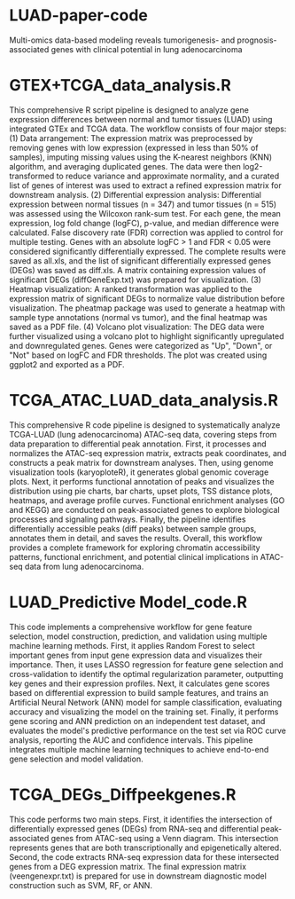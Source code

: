# LUAD-paper-code
Multi-omics data-based modeling reveals tumorigenesis- and prognosis-associated genes with clinical potential in lung adenocarcinoma

# GTEX+TCGA_data_analysis.R
This comprehensive R script pipeline is designed to analyze gene expression differences between normal and tumor tissues (LUAD) using integrated GTEx and TCGA data. The workflow consists of four major steps: (1) Data arrangement: The expression matrix was preprocessed by removing genes with low expression (expressed in less than 50% of samples), imputing missing values using the K-nearest neighbors (KNN) algorithm, and averaging duplicated genes. The data were then log2-transformed to reduce variance and approximate normality, and a curated list of genes of interest was used to extract a refined expression matrix for downstream analysis. (2) Differential expression analysis: Differential expression between normal tissues (n = 347) and tumor tissues (n = 515) was assessed using the Wilcoxon rank-sum test. For each gene, the mean expression, log fold change (logFC), p-value, and median difference were calculated. False discovery rate (FDR) correction was applied to control for multiple testing. Genes with an absolute logFC > 1 and FDR < 0.05 were considered significantly differentially expressed. The complete results were saved as all.xls, and the list of significant differentially expressed genes (DEGs) was saved as diff.xls. A matrix containing expression values of significant DEGs (diffGeneExp.txt) was prepared for visualization. (3) Heatmap visualization: A ranked transformation was applied to the expression matrix of significant DEGs to normalize value distribution before visualization. The pheatmap package was used to generate a heatmap with sample type annotations (normal vs tumor), and the final heatmap was saved as a PDF file. (4) Volcano plot visualization: The DEG data were further visualized using a volcano plot to highlight significantly upregulated and downregulated genes. Genes were categorized as "Up", "Down", or "Not" based on logFC and FDR thresholds. The plot was created using ggplot2 and exported as a PDF.



# TCGA_ATAC_LUAD_data_analysis.R
This comprehensive R code pipeline is designed to systematically analyze TCGA-LUAD (lung adenocarcinoma) ATAC-seq data, covering steps from data preparation to differential peak annotation. First, it processes and normalizes the ATAC-seq expression matrix, extracts peak coordinates, and constructs a peak matrix for downstream analyses. Then, using genome visualization tools (karyoploteR), it generates global genomic coverage plots. Next, it performs functional annotation of peaks and visualizes the distribution using pie charts, bar charts, upset plots, TSS distance plots, heatmaps, and average profile curves. Functional enrichment analyses (GO and KEGG) are conducted on peak-associated genes to explore biological processes and signaling pathways. Finally, the pipeline identifies differentially accessible peaks (diff peaks) between sample groups, annotates them in detail, and saves the results. Overall, this workflow provides a complete framework for exploring chromatin accessibility patterns, functional enrichment, and potential clinical implications in ATAC-seq data from lung adenocarcinoma.


# LUAD_Predictive Model_code.R
This code implements a comprehensive workflow for gene feature selection, model construction, prediction, and validation using multiple machine learning methods. First, it applies Random Forest to select important genes from input gene expression data and visualizes their importance. Then, it uses LASSO regression for feature gene selection and cross-validation to identify the optimal regularization parameter, outputting key genes and their expression profiles. Next, it calculates gene scores based on differential expression to build sample features, and trains an Artificial Neural Network (ANN) model for sample classification, evaluating accuracy and visualizing the model on the training set. Finally, it performs gene scoring and ANN prediction on an independent test dataset, and evaluates the model's predictive performance on the test set via ROC curve analysis, reporting the AUC and confidence intervals. This pipeline integrates multiple machine learning techniques to achieve end-to-end gene selection and model validation.

# TCGA_DEGs_Diffpeekgenes.R
This code performs two main steps. First, it identifies the intersection of differentially expressed genes (DEGs) from RNA-seq and differential peak-associated genes from ATAC-seq using a Venn diagram. This intersection represents genes that are both transcriptionally and epigenetically altered. Second, the code extracts RNA-seq expression data for these intersected genes from a DEG expression matrix. The final expression matrix (veengenexpr.txt) is prepared for use in downstream diagnostic model construction such as SVM, RF, or ANN.

